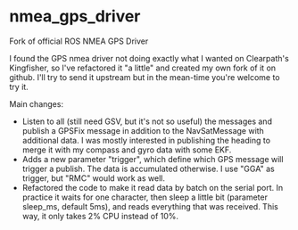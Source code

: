 nmea_gps_driver
===============

Fork of official ROS NMEA GPS Driver

I found the GPS nmea driver not doing exactly what I wanted on Clearpath's Kingfisher, so I've refactored it "a little" 
and created my own fork of it on github. I'll try to send it upstream but in the mean-time you're welcome to try it.

Main changes:
- Listen to all (still need GSV, but it's not so useful) the messages and publish a GPSFix message in addition to the 
  NavSatMessage with additional data. I was mostly interested in publishing the heading to merge it with my compass 
  and gyro data with some EKF.
- Adds a new parameter "trigger", which define which GPS message will trigger a publish. The data is accumulated 
  otherwise. I use "GGA" as trigger, but "RMC" would work as well. 
- Refactored the code to make it read data by batch on the serial port. In practice it waits for one character, then 
  sleep a little bit (parameter sleep_ms, default 5ms), and reads everything that was received. This way, it only 
  takes 2% CPU instead of 10%. 

